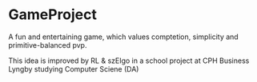 # GameProject

A fun and entertaining game, which values comptetion, simplicity and primitive-balanced pvp.

This idea is improved by RL & szEIgo in a school project at CPH Business Lyngby studying Computer Sciene (DA)

